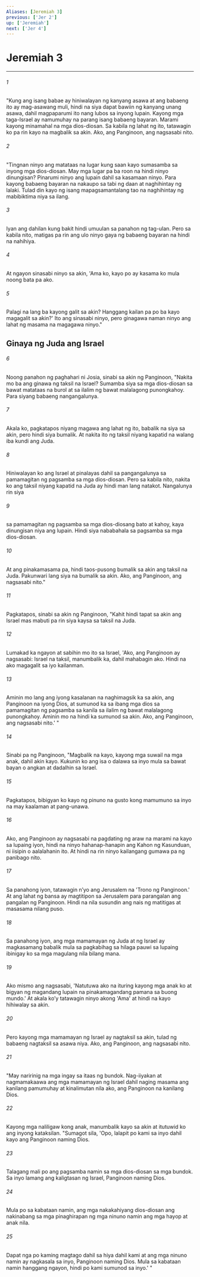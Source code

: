 ```yaml
---
Aliases: [Jeremiah 3]
previous: ['Jer 2']
up: ['Jeremiah']
next: ['Jer 4']
---
```

# Jeremiah 3

***

###### 1
"Kung ang isang babae ay hiniwalayan ng kanyang asawa at ang babaeng ito ay mag-asawang muli, hindi na siya dapat bawiin ng kanyang unang asawa, dahil magpaparumi ito nang lubos sa inyong lupain. Kayong mga taga-Israel ay namumuhay na parang isang babaeng bayaran. Marami kayong minamahal na mga dios-diosan. Sa kabila ng lahat ng ito, tatawagin ko pa rin kayo na magbalik sa akin. Ako, ang Panginoon, ang nagsasabi nito. 

###### 2
"Tingnan ninyo ang matataas na lugar kung saan kayo sumasamba sa inyong mga dios-diosan. May mga lugar pa ba roon na hindi ninyo dinungisan? Pinarumi ninyo ang lupain dahil sa kasamaan ninyo. Para kayong babaeng bayaran na nakaupo sa tabi ng daan at naghihintay ng lalaki. Tulad din kayo ng isang mapagsamantalang tao na naghihintay ng mabibiktima niya sa ilang. 

###### 3
Iyan ang dahilan kung bakit hindi umuulan sa panahon ng tag-ulan. Pero sa kabila nito, matigas pa rin ang ulo ninyo gaya ng babaeng bayaran na hindi na nahihiya. 

###### 4
At ngayon sinasabi ninyo sa akin, 'Ama ko, kayo po ay kasama ko mula noong bata pa ako. 

###### 5
Palagi na lang ba kayong galit sa akin? Hanggang kailan pa po ba kayo magagalit sa akin?' Ito ang sinasabi ninyo, pero ginagawa naman ninyo ang lahat ng masama na magagawa ninyo." 

## Ginaya ng Juda ang Israel 

###### 6
Noong panahon ng paghahari ni Josia, sinabi sa akin ng Panginoon, "Nakita mo ba ang ginawa ng taksil na Israel? Sumamba siya sa mga dios-diosan sa bawat matataas na burol at sa ilalim ng bawat malalagong punongkahoy. Para siyang babaeng nangangalunya. 

###### 7
Akala ko, pagkatapos niyang magawa ang lahat ng ito, babalik na siya sa akin, pero hindi siya bumalik. At nakita ito ng taksil niyang kapatid na walang iba kundi ang Juda. 

###### 8
Hiniwalayan ko ang Israel at pinalayas dahil sa pangangalunya sa pamamagitan ng pagsamba sa mga dios-diosan. Pero sa kabila nito, nakita ko ang taksil niyang kapatid na Juda ay hindi man lang natakot. Nangalunya rin siya 

###### 9
sa pamamagitan ng pagsamba sa mga dios-diosang bato at kahoy, kaya dinungisan niya ang lupain. Hindi siya nababahala sa pagsamba sa mga dios-diosan. 

###### 10
At ang pinakamasama pa, hindi taos-pusong bumalik sa akin ang taksil na Juda. Pakunwari lang siya na bumalik sa akin. Ako, ang Panginoon, ang nagsasabi nito." 

###### 11
Pagkatapos, sinabi sa akin ng Panginoon, "Kahit hindi tapat sa akin ang Israel mas mabuti pa rin siya kaysa sa taksil na Juda. 

###### 12
Lumakad ka ngayon at sabihin mo ito sa Israel, 'Ako, ang Panginoon ay nagsasabi: Israel na taksil, manumbalik ka, dahil mahabagin ako. Hindi na ako magagalit sa iyo kailanman. 

###### 13
Aminin mo lang ang iyong kasalanan na naghimagsik ka sa akin, ang Panginoon na iyong Dios, at sumunod ka sa ibang mga dios sa pamamagitan ng pagsamba sa kanila sa ilalim ng bawat malalagong punongkahoy. Aminin mo na hindi ka sumunod sa akin. Ako, ang Panginoon, ang nagsasabi nito.' " 

###### 14
Sinabi pa ng Panginoon, "Magbalik na kayo, kayong mga suwail na mga anak, dahil akin kayo. Kukunin ko ang isa o dalawa sa inyo mula sa bawat bayan o angkan at dadalhin sa Israel. 

###### 15
Pagkatapos, bibigyan ko kayo ng pinuno na gusto kong mamumuno sa inyo na may kaalaman at pang-unawa. 

###### 16
Ako, ang Panginoon ay nagsasabi na pagdating ng araw na marami na kayo sa lupaing iyon, hindi na ninyo hahanap-hanapin ang Kahon ng Kasunduan, ni iisipin o aalalahanin ito. At hindi na rin ninyo kailangang gumawa pa ng panibago nito. 

###### 17
Sa panahong iyon, tatawagin nʼyo ang Jerusalem na 'Trono ng Panginoon.' At ang lahat ng bansa ay magtitipon sa Jerusalem para parangalan ang pangalan ng Panginoon. Hindi na nila susundin ang nais ng matitigas at masasama nilang puso. 

###### 18
Sa panahong iyon, ang mga mamamayan ng Juda at ng Israel ay magkasamang babalik mula sa pagkabihag sa hilaga pauwi sa lupaing ibinigay ko sa mga magulang nila bilang mana. 

###### 19
Ako mismo ang nagsasabi, 'Natutuwa ako na ituring kayong mga anak ko at bigyan ng magandang lupain na pinakamagandang pamana sa buong mundo.' At akala koʼy tatawagin ninyo akong 'Ama' at hindi na kayo hihiwalay sa akin. 

###### 20
Pero kayong mga mamamayan ng Israel ay nagtaksil sa akin, tulad ng babaeng nagtaksil sa asawa niya. Ako, ang Panginoon, ang nagsasabi nito. 

###### 21
"May naririnig na mga ingay sa itaas ng bundok. Nag-iiyakan at nagmamakaawa ang mga mamamayan ng Israel dahil naging masama ang kanilang pamumuhay at kinalimutan nila ako, ang Panginoon na kanilang Dios. 

###### 22
Kayong mga naliligaw kong anak, manumbalik kayo sa akin at itutuwid ko ang inyong kataksilan. "Sumagot sila, 'Opo, lalapit po kami sa inyo dahil kayo ang Panginoon naming Dios. 

###### 23
Talagang mali po ang pagsamba namin sa mga dios-diosan sa mga bundok. Sa inyo lamang ang kaligtasan ng Israel, Panginoon naming Dios. 

###### 24
Mula po sa kabataan namin, ang mga nakakahiyang dios-diosan ang nakinabang sa mga pinaghirapan ng mga ninuno namin ang mga hayop at anak nila. 

###### 25
Dapat nga po kaming magtago dahil sa hiya dahil kami at ang mga ninuno namin ay nagkasala sa inyo, Panginoon naming Dios. Mula sa kabataan namin hanggang ngayon, hindi po kami sumunod sa inyo.' "
